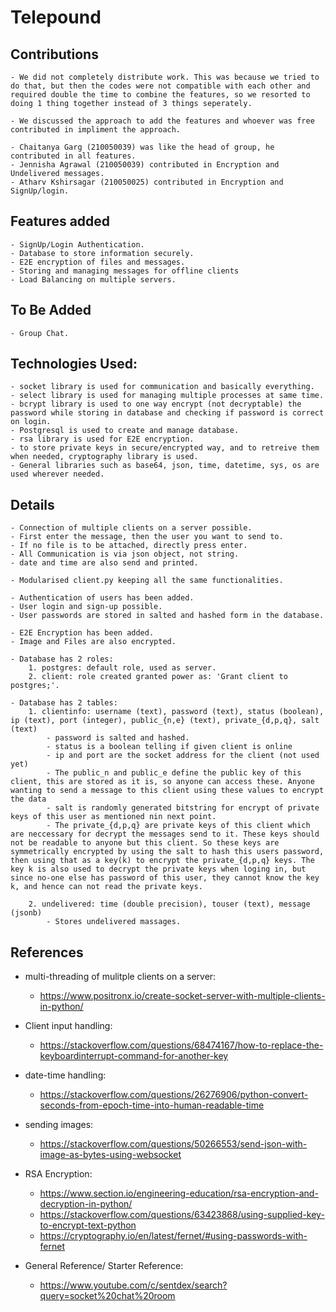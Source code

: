 # Telepound

## Contributions
    - We did not completely distribute work. This was because we tried to do that, but then the codes were not compatible with each other and required double the time to combine the features, so we resorted to doing 1 thing together instead of 3 things seperately.

    - We discussed the approach to add the features and whoever was free contributed in impliment the approach.

    - Chaitanya Garg (210050039) was like the head of group, he contributed in all features.
    - Jennisha Agrawal (210050039) contributed in Encryption and Undelivered messages.
    - Atharv Kshirsagar (210050025) contributed in Encryption and SignUp/login.
    
## Features added
    - SignUp/Login Authentication.
    - Database to store information securely.
    - E2E encryption of files and messages.
    - Storing and managing messages for offline clients
    - Load Balancing on multiple servers.

## To Be Added
    - Group Chat.

## Technologies Used:
    - socket library is used for communication and basically everything.
    - select library is used for managing multiple processes at same time.
    - bcrypt library is used to one way encrypt (not decryptable) the password while storing in database and checking if password is correct on login.
    - Postgresql is used to create and manage database.
    - rsa library is used for E2E encryption.
    - to store private keys in secure/encrypted way, and to retreive them when needed, cryptography library is used.
    - General libraries such as base64, json, time, datetime, sys, os are used wherever needed.

## Details
    - Connection of multiple clients on a server possible.
    - First enter the message, then the user you want to send to.
    - If no file is to be attached, directly press enter.
    - All Communication is via json object, not string.
    - date and time are also send and printed.

    - Modularised client.py keeping all the same functionalities.

    - Authentication of users has been added. 
    - User login and sign-up possible.
    - User passwords are stored in salted and hashed form in the database.

    - E2E Encryption has been added.
    - Image and Files are also encrypted.

    - Database has 2 roles:
        1. postgres: default role, used as server.
        2. client: role created granted power as: 'Grant client to postgres;'.

    - Database has 2 tables:
        1. clientinfo: username (text), password (text), status (boolean), ip (text), port (integer), public_{n,e} (text), private_{d,p,q}, salt (text)
            - password is salted and hashed.
            - status is a boolean telling if given client is online
            - ip and port are the socket address for the client (not used yet)
            - The public_n and public_e define the public key of this client, this are stored as it is, so anyone can access these. Anyone wanting to send a message to this client using these values to encrypt the data
            - salt is randomly generated bitstring for encrypt of private keys of this user as mentioned nin next point.
            - The private_{d,p,q} are private keys of this client which are neccessary for decrypt the messages send to it. These keys should not be readable to anyone but this client. So these keys are symmetrically encrypted by using the salt to hash this users password, then using that as a key(k) to encrypt the private_{d,p,q} keys. The key k is also used to decrypt the private keys when loging in, but since no-one else has password of this user, they cannot know the key k, and hence can not read the private keys.

        2. undelivered: time (double precision), touser (text), message (jsonb)
            - Stores undelivered massages.

## References

- multi-threading of mulitple clients on a server:
    * https://www.positronx.io/create-socket-server-with-multiple-clients-in-python/

- Client input handling:
    * https://stackoverflow.com/questions/68474167/how-to-replace-the-keyboardinterrupt-command-for-another-key

- date-time handling:
    * https://stackoverflow.com/questions/26276906/python-convert-seconds-from-epoch-time-into-human-readable-time

- sending images:
    * https://stackoverflow.com/questions/50266553/send-json-with-image-as-bytes-using-websocket

- RSA Encryption:
    * https://www.section.io/engineering-education/rsa-encryption-and-decryption-in-python/
    * https://stackoverflow.com/questions/63423868/using-supplied-key-to-encrypt-text-python
    * https://cryptography.io/en/latest/fernet/#using-passwords-with-fernet

- General Reference/ Starter Reference:
    * https://www.youtube.com/c/sentdex/search?query=socket%20chat%20room
